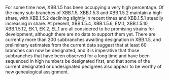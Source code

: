 For some time now, XBB.1.5 has been occupying a very high percentage.
Of the many sub-branches of XBB.1.5, XBB.1.5.3 and XBB.1.5.2 maintain a high share, with XBB.1.5.2 declining slightly in recent times and XBB.1.5.1 steadily increasing in share.
At present, XBB.1.5.4, XBB.1.5.6, EM.1, XBB.1.5.10, XBB.1.5.12, EK.1, EK.2, EL.1 are all considered to be promising strains for development, although there are no data to support them yet.
There are currently more than 200 subbranches awaiting designation in XBB.1.5, and preliminary estimates from the current data suggest that at least 60 branches can now be designated, and it is imperative that those subbranches that have been observed for a long time and have been sequenced in high numbers be designated first, and that some of the current designated or undesignated pedigrees also appear to be worthy of new genealogical assignment.

